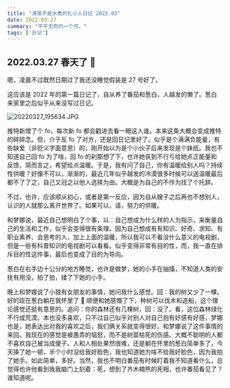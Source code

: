 ```yaml
---
title: "清蒸不是水煮的扎小人日记 2022.03"
date: 2022-03-27
summary: "平平无奇的一个月。"
tags: ['日记']
---
```


## 2022.03.27 春天了 🌸

嗯，凌晨不过既然日期过了我还没睡觉假装是 27 号好了。

这应该是 2022 年的第一篇日记了，自从养了番茄和葱白，人越发的懒了。葱白来家里之后似乎从来没写过日记。

![20220327_195634.JPG](https://user-images.githubusercontent.com/38887077/160290841-a50399da-fcc9-4739-9f4e-a809faa0bd40.JPG)

推特新增了个 fo，每次新 fo 都会戳进去看一眼这人谁。本来这条大概会变成推特的碎碎念。但，介于反 fo 了对方，还是回日记里好了。似乎是个满满负能量，有些缺爱（非贬义字面意思）的，刚开始以为是个小伙子后来发现是个妹纸。我也不知道自己回 fo 为了啥，回 fo 的刹那想了下，也许她丧到不行亏给她点正能量和反馈，简而言之，希望给点温暖。于是，我有问了自己，你有温暖给别人吗？持续性供暖？好像不可以，渐渐的，最近几年似乎越发的冷漠很多时候可以送温暖最后都不了了之，自己又冠之以他人选择为由。大概是为自己的不作为找了个托辞。

不过，也许，应该顺从初心，或者是第一反应，因为自从嫂子之后再也不想别人，认识的人就那么离开世界了。如果可以，请，努力的供暖。

和梦娜说，最近自己想明白了个事，以：自己想成为什么样的人为指示，来衡量自己的生活和工作，似乎会变得很有条理。因为自己想成有有知识、好奇、求知、有职业素养、会思考的人，加上上面的温暖，所以我可以不看没什么意义的电视剧，但是一些有科普知识的电视剧可以看看。似乎变得非常有目的性，而，我一直在排斥目的性这件事，最后也变成了目的为导向。

葱白在右手边十公分的地方睡觉，也许是做梦，她的小手在抽搐，不知道人类的安抚有用没，拍了拍，揉了下她的小手。

晚上和梦娜说了小狼有女朋友的事情，她问我什么感觉。回：我的树又少了一棵。好的现在葱白躺在我怀里了 🤣 顺便和她感慨了下，种树可以伐木和造船，这个理论感觉还挺有意思的。追问：你的森林还有几棵树，回：没了。看，这位森林绿化不行成荒漠。本也没多喜欢，只不过自己似乎对别人对自己抱有好感有好感，梦娜也是，她表达出对我的喜欢之后，我们俩关系就变得很好。和梦娜说了这件事情的来回，我现在的感觉是被愚弄的恼怒，而不是树苗枯死的伤感。大概不聪明的人都不喜欢自己被当成傻子。人和人相处果然很难，还是躺在怀里的葱白简单多了，今天揍了她一顿，半个小时没给我好脸色，我也知道她为啥不给我好脸色，因为我拍了她手。如此简单，多好。当然，我也不明白番茄有时候盯着我不知道看什么，总觉得也许他看到我我脑门上刻着：死，想到了齐木楠熊的死相，也许番茄看见了？谁知道呢。